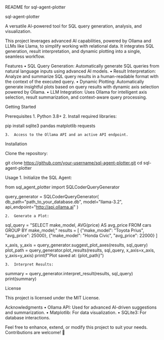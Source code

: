 README for sql-agent-plotter

sql-agent-plotter

A versatile AI-powered tool for SQL query generation, analysis, and visualization.

This project leverages advanced AI capabilities, powered by Ollama and LLMs like Llama, to simplify working with relational data. It integrates SQL generation, result interpretation, and dynamic plotting into a single, seamless workflow.

Features
	•	SQL Query Generation: Automatically generate SQL queries from natural language inputs using advanced AI models.
	•	Result Interpretation: Analyze and summarize SQL query results in a human-readable format with the context of the executed query.
	•	Dynamic Plotting: Automatically generate insightful plots based on query results with dynamic axis selection powered by Ollama.
	•	LLM Integration: Uses Ollama for intelligent axis selection, result summarization, and context-aware query processing.

Getting Started

Prerequisites
	1.	Python 3.8+
	2.	Install required libraries:

pip install sqlite3 pandas matplotlib requests


	3.	Access to the Ollama API and an active API endpoint.

Installation

Clone the repository:

git clone https://github.com/your-username/sql-agent-plotter.git
cd sql-agent-plotter

Usage
	1.	Initialize the SQL Agent:

from sql_agent_plotter import SQLCoderQueryGenerator

query_generator = SQLCoderQueryGenerator(
    db_path="path_to_your_database.db",
    model="llama-3.2",
    api_endpoint="http://api.ollama.ai"
)


	2.	Generate a Plot:

sql_query = "SELECT make_model, AVG(price) AS avg_price FROM cars GROUP BY make_model;"
results = [
    {"make_model": "Toyota Prius", "avg_price": 25000},
    {"make_model": "Honda Civic", "avg_price": 22000}
]

x_axis, y_axis = query_generator.suggest_plot_axes(results, sql_query)
plot_path = query_generator.plot_results(results, sql_query, x_axis=x_axis, y_axis=y_axis)
print(f"Plot saved at: {plot_path}")


	3.	Interpret Results:

summary = query_generator.interpret_result(results, sql_query)
print(summary)

License

This project is licensed under the MIT License.

Acknowledgments
	•	Ollama API: Used for advanced AI-driven suggestions and summarization.
	•	Matplotlib: For data visualization.
	•	SQLite3: For database interactions.

Feel free to enhance, extend, or modify this project to suit your needs. Contributions are welcome! 🚀